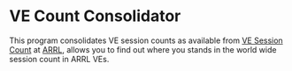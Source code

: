 # VE Count Consolidator

This program consolidates VE session counts as available from [VE Session Count](http://www.arrl.org/ve-session-counts) at [ARRL](http://www.arrl.org/), allows you to find out where you stands in the world wide session count in ARRL VEs.